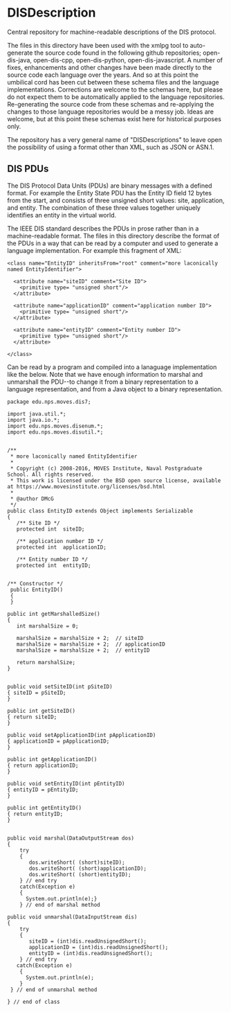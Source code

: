 # DISDescription

Central repository for machine-readable descriptions of the DIS protocol.

The files in this directory have been used with the xmlpg tool to auto-generate the source code found in the following github repositories; open-dis-java, open-dis-cpp, open-dis-python, open-dis-javascript.
A number of fixes, enhancements and other changes have been made directly to the source code each language over the years.
And so at this point the umbilical cord has been cut between these schema files and the language implementations.
Corrections are welcome to the schemas here, but please do not expect them to be automatically applied to the language repositories.
Re-generating the source code from these schemas and re-applying the changes to those language repositories would be a messy job.
Ideas are welcome, but at this point these schemas exist here for historical purposes only.

The repository has a very general name of "DISDescriptions" to leave open the possibility of using a format other than XML, such as JSON or ASN.1.

## DIS PDUs

The DIS Protocol Data Units (PDUs) are binary messages with a defined format.
For example the Entity State PDU has the Entity ID field 12 bytes from the start, and consists of three unsigned short values: site, application, and entity.
The combination of these three values together uniquely identifies an entity in the virtual world.

The IEEE DIS standard describes the PDUs in prose rather than in a machine-readable format.
The files in this directory describe the format of the PDUs in a way that can be read by a computer and used to generate a language implementation.
For example this fragment of XML:
~~~~
<class name="EntityID" inheritsFrom="root" comment="more laconically named EntityIdentifier">

  <attribute name="siteID" comment="Site ID">
    <primitive type= "unsigned short"/>
  </attribute>
  
  <attribute name="applicationID" comment="application number ID">
    <primitive type= "unsigned short"/>
  </attribute>
  
  <attribute name="entityID" comment="Entity number ID">
    <primitive type= "unsigned short"/>
  </attribute>
  
</class>
~~~~
Can be read by a program and compiled into a lanaguage implementation like the below.
Note that we have enough information to marshal and unmarshall the PDU--to change it from a binary representation to a language representation, and from a Java object to a binary representation.

~~~~
package edu.nps.moves.dis7;

import java.util.*;
import java.io.*;
import edu.nps.moves.disenum.*;
import edu.nps.moves.disutil.*;


/**
 * more laconically named EntityIdentifier
 *
 * Copyright (c) 2008-2016, MOVES Institute, Naval Postgraduate School. All rights reserved.
 * This work is licensed under the BSD open source license, available at https://www.movesinstitute.org/licenses/bsd.html
 *
 * @author DMcG
 */
public class EntityID extends Object implements Serializable
{
   /** Site ID */
   protected int  siteID;

   /** application number ID */
   protected int  applicationID;

   /** Entity number ID */
   protected int  entityID;


/** Constructor */
 public EntityID()
 {
 }

public int getMarshalledSize()
{
   int marshalSize = 0; 

   marshalSize = marshalSize + 2;  // siteID
   marshalSize = marshalSize + 2;  // applicationID
   marshalSize = marshalSize + 2;  // entityID

   return marshalSize;
}


public void setSiteID(int pSiteID)
{ siteID = pSiteID;
}

public int getSiteID()
{ return siteID; 
}

public void setApplicationID(int pApplicationID)
{ applicationID = pApplicationID;
}

public int getApplicationID()
{ return applicationID; 
}

public void setEntityID(int pEntityID)
{ entityID = pEntityID;
}

public int getEntityID()
{ return entityID; 
}


public void marshal(DataOutputStream dos)
{
    try 
    {
       dos.writeShort( (short)siteID);
       dos.writeShort( (short)applicationID);
       dos.writeShort( (short)entityID);
    } // end try 
    catch(Exception e)
    { 
      System.out.println(e);}
    } // end of marshal method

public void unmarshal(DataInputStream dis)
{
    try 
    {
       siteID = (int)dis.readUnsignedShort();
       applicationID = (int)dis.readUnsignedShort();
       entityID = (int)dis.readUnsignedShort();
    } // end try 
   catch(Exception e)
    { 
      System.out.println(e); 
    }
 } // end of unmarshal method 

} // end of class
~~~~
